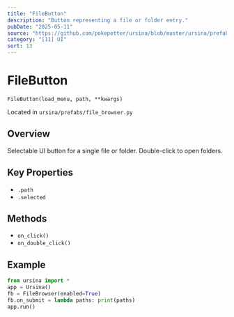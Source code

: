 ```yaml
---
title: "FileButton"
description: "Button representing a file or folder entry."
pubDate: "2025-05-11"
source: "https://github.com/pokepetter/ursina/blob/master/ursina/prefabs/file_browser.py"
category: "[11] UI"
sort: 13
---
```


# FileButton

`FileButton(load_menu, path, **kwargs)`

Located in `ursina/prefabs/file_browser.py`

## Overview

Selectable UI button for a single file or folder. Double-click to open folders.

## Key Properties

- `.path`
- `.selected`  

## Methods

- `on_click()`
- `on_double_click()`

## Example

```python
from ursina import *
app = Ursina()
fb = FileBrowser(enabled=True)
fb.on_submit = lambda paths: print(paths)
app.run()
```